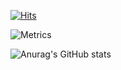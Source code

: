 
[![Hits](https://hits.seeyoufarm.com/api/count/incr/badge.svg?url=https%3A%2F%2Fgithub.com%2FoiNeh%2Fhit-counter&count_bg=%2379C83D&title_bg=%23555555&icon=&icon_color=%23E7E7E7&title=hits&edge_flat=false)](https://hits.seeyoufarm.com)

![Metrics](https://metrics.lecoq.io/JHKoder)

![Anurag's GitHub stats](https://github-readme-stats.vercel.app/api?username=oiNeh&show_icons=true&theme=react)
<!-- ![Readme Card](https://github-readme-stats.vercel.app/api/pin/?username=oiNeh&repo=good-price-good-product) -->
